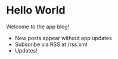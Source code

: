 # Hello World

Welcome to the app blog!

- New posts appear without app updates
- Subscribe via RSS at /rss.xml
- Updates!